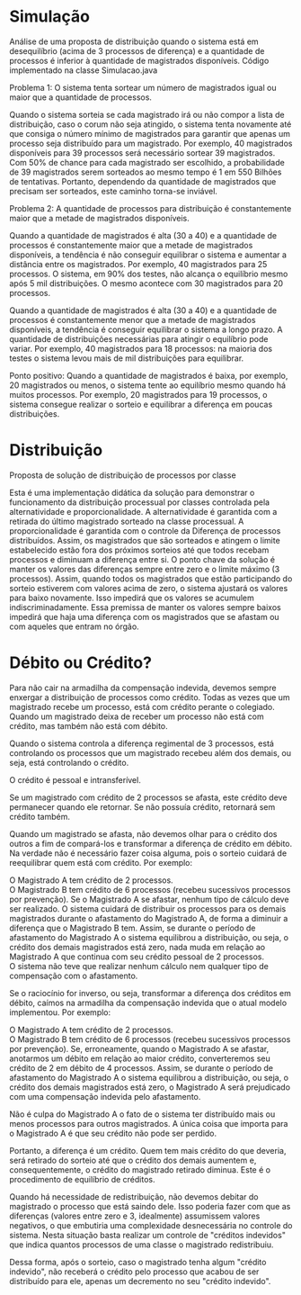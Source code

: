 # Simulação
Análise de uma proposta de distribuição quando o sistema está em desequilíbrio (acima de 3 processos de diferença) e a quantidade de processos é inferior à quantidade de magistrados disponíveis.
Código implementado na classe Simulacao.java

Problema 1: O sistema tenta sortear um número de magistrados igual ou maior que a quantidade de processos.

Quando o sistema sorteia se cada magistrado irá ou não compor a lista de distribuição, caso o corum não seja atingido, o sistema tenta novamente até que consiga o número mínimo de magistrados para garantir que apenas um processo seja distribuído para um magistrado. 
Por exemplo, 40 magistrados disponíveis para 39 processos será necessário sortear 39 magistrados. Com 50% de chance para cada magistrado ser escolhido, a probabilidade de 39 magistrados serem sorteados ao mesmo tempo é 1 em 550 Bilhões de tentativas.
Portanto, dependendo da quantidade de magistrados que precisam ser sorteados, este caminho torna-se inviável. 

Problema 2: A quantidade de processos para distribuição é constantemente maior que a metade de magistrados disponíveis.

Quando a quantidade de magistrados é alta (30 a 40) e a quantidade de processos é constantemente maior que a metade de magistrados disponíveis, a tendência é não conseguir equilibrar o sistema e aumentar a distância entre os magistrados.
Por exemplo, 40 magistrados para 25 processos. O sistema, em 90% dos testes, não alcança o equilíbrio mesmo após 5 mil distribuições. O mesmo acontece com 30 magistrados para 20 processos. 

Quando a quantidade de magistrados é alta (30 a 40) e a quantidade de processos é constantemente menor que a metade de magistrados disponíveis, a tendência é conseguir equilibrar o sistema a longo prazo. A quantidade de distribuições necessárias para atingir o equilíbrio pode variar. 
Por exemplo, 40 magistrados para 18 processos: na maioria dos testes o sistema levou mais de mil distribuições para equilibrar.

Ponto positivo:
Quando a quantidade de magistrados é baixa, por exemplo, 20 magistrados ou menos, o sistema tente ao equilíbrio mesmo quando há muitos processos. Por exemplo, 20 magistrados para 19 processos, o sistema consegue realizar o sorteio e equilibrar a diferença em poucas distribuições.



# Distribuição
Proposta de solução de distribuição de processos por classe

Esta é uma implementação didática da solução para demonstrar o funcionamento da distribuição processual por classes controlada pela alternatividade e proporcionalidade.
A alternatividade é garantida com a retirada do último magistrado sorteado na classe processual.
A proporcionalidade é garantida com o controle da Diferença de processos distribuídos. Assim, os magistrados que são sorteados e atingem o limite estabelecido estão fora dos próximos sorteios até que todos recebam processos e diminuam a diferença entre si. 
O ponto chave da solução é manter os valores das diferenças sempre entre zero e o limite máximo (3 processos).
Assim, quando todos os magistrados que estão participando do sorteio estiverem com valores acima de zero, o sistema ajustará os valores para baixo novamente. Isso impedirá que os valores se acumulem indiscriminadamente. Essa premissa de manter os valores sempre baixos impedirá que haja uma diferença com os magistrados que se afastam ou com aqueles que entram no órgão.


# Débito ou Crédito? 
Para não cair na armadilha da compensação indevida, devemos sempre enxergar a distribuição de processos como crédito. Todas as vezes que um magistrado recebe um processo, está com crédito perante o colegiado. Quando um magistrado deixa de receber um processo não está com crédito, mas também não está com débito. 

Quando o sistema controla a diferença regimental de 3 processos, está controlando os processos que um magistrado recebeu além dos demais, ou seja, está controlando o crédito.  

O crédito é pessoal e intransferível. 

Se um magistrado com crédito de 2 processos se afasta, este crédito deve permanecer quando ele retornar. Se não possuía crédito, retornará sem crédito também. 

Quando um magistrado se afasta, não devemos olhar para o crédito dos outros a fim de compará-los e transformar a diferença de crédito em débito. Na verdade não é necessário fazer coisa alguma, pois o sorteio cuidará de reequilibrar quem está com crédito. Por exemplo: 

O Magistrado A tem crédito de 2 processos.  
O Magistrado B tem crédito de 6 processos (recebeu sucessivos processos por prevenção). 
Se o Magistrado A se afastar, nenhum tipo de cálculo deve ser realizado. O sistema cuidará de distribuir os processos para os demais magistrados durante o afastamento do Magistrado A, de forma a diminuir a diferença que o Magistrado B tem. Assim, se durante o período de afastamento do Magistrado A o sistema equilibrou a distribuição, ou seja, o crédito dos demais magistrados está zero, nada muda em relação ao Magistrado A que continua com seu crédito pessoal de 2 processos.  
O sistema não teve que realizar nenhum cálculo nem qualquer tipo de compensação com o afastamento. 
 
Se o raciocínio for inverso, ou seja, transformar a diferença dos créditos em débito, caímos na armadilha da compensação indevida que o atual modelo implementou. Por exemplo: 

O Magistrado A tem crédito de 2 processos.  
O Magistrado B tem crédito de 6 processos (recebeu sucessivos processos por prevenção). 
Se, erroneamente, quando o Magistrado A se afastar, anotarmos um débito em relação ao maior crédito, converteremos seu crédito de 2 em débito de 4 processos. Assim, se durante o período de afastamento do Magistrado A o sistema equilibrou a distribuição, ou seja, o crédito dos demais magistrados está zero, o Magistrado A será prejudicado com uma compensação indevida pelo afastamento.  

Não é culpa do Magistrado A o fato de o sistema ter distribuído mais ou menos processos para outros magistrados.  A única coisa que importa para o Magistrado A é que seu crédito não pode ser perdido. 
 
Portanto, a diferença é um crédito. Quem tem mais crédito do que deveria, será retirado do sorteio até que o crédito dos demais aumentem e, consequentemente, o crédito do magistrado retirado diminua. Este é o procedimento de equilíbrio de créditos.  

Quando há necessidade de redistribuição, não devemos debitar do magistrado o processo que está saindo dele. Isso poderia fazer com que as diferenças (valores entre zero e 3, idealmente) assumissem valores negativos, o que embutiria uma complexidade desnecessária no controle do sistema. Nesta situação basta realizar um controle de "créditos indevidos" que indica quantos processos de uma classe o magistrado redistribuiu.  

Dessa forma, após o sorteio, caso o magistrado tenha algum "crédito indevido", não receberá o crédito pelo processo que acabou de ser distribuído para ele, apenas um decremento no seu "crédito indevido".
